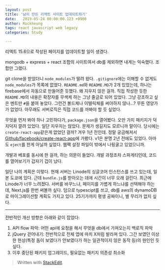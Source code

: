 ```yaml
---
layout: post
title: '남이 만든 리액트 사이트 업데이트하기'
date:   2019-05-24 00:00:00.123 +0900
author: Rockheung
tags: react javascript web legacy
categories: Study

---
```

리액트 15.6으로 작성된 페이지를 업데이트할 일이 생겼다.

mongodb + express + react 조합의 사이트여서 db를 제외하면 내게는 익숙했다. 조합만 그랬다.

git clone을 받았더니 `node_modules`가 딸려 왔다. `.gitignore`에는 이해할 수 없게도 `node_modules`가 목록에 없었다. `README.md`와 `README.MD`가 2개 있었는데, 하나는 firebase에서 자동으로 만들어준 듯했다. 왜 지우지 않은 걸까. 직접 작성한 듯한 `README.MD`의 내용은 확장자를 무색케 하는 그냥 줄글로 되어 있었다. 그냥 강조하고 싶은 멘트만 `#`을 붙여 놓았다. 그런건 볼드체나 이텔릭체를 써야하지 않나...? 무튼 영양가가 없었다. 아무래도 서버로직은 직접 코드를 까봐야 할 듯 싶었다.

무엇을 먼저 봐야 하나 고민하다가, `package.json`을 열어봤다. 오만 가지 패키지가 덕지덕지 깔려 있었다. 일단 지우지는 않았다. 문제가 생길지도 모르니까 말이다. 당시에는 `create-react-app`같은게 없었던 걸까? 겨우 1년 전인데. 정말 궁금해져서 [Github/facebook/create-react-app](https://github.com/facebook/create-react-app)에 가봤다. v1은 분명 2년 전에도 있었다. 아마도 `eject`를 한게 아닐까 싶었다. 웹팩 설정 파일이 밖에서 나뒹굴고 있었으니까. 

개발과 베포를 동시에 한 걸까, 하는 의문이 들었다. 개발 과정조차 스파게티인데, 코드를 열어보기가 갑자기 겁이 났다. 

일단 나의 계획은 이렇다. 현재 서버는 Linode의 싱글코어 인스턴스를 쓰고 있는데, 일본 도쿄에 있다. 근데 `bundle.js`를 받아오는 데에 시간이 너무 오래 걸린다. 최근에 Linode가 너무 느려졌다. 서버를 바꾸느냐, 페이지를 가볍게 하느냐를 선택해야 하는데, Next.js를 한번 써볼까 싶다. 덤으로 typescipt를 쓰고, db를 aws의 dynamoDB로 마이그레이션할 계획도 가지고 있다. 25기가까지 평생 공짜이니, 별 무리가 없지 싶다. 

-----------------------------

전반적인 개선 방향은 아래와 같이 잡았다:

1. API flow 파악: 어떤 api에 요청을 해서 무엇을 db에서 가져오는지 백로직 파악
2. jQuery 걷어내기: 전반적으로 전체 앱에 마치 X처럼 발라져 있다. 그간 보였던 이상한 현상(특정 돔이 보였다가 안보였다가 하는 일관적이지 않은 동작 등)의 원인인 듯 싶다.
3. 이후 중단된 패키지 업그레이드, 필요없는 패키지 의존성 최소화


> Written with [StackEdit](https://stackedit.io/).



